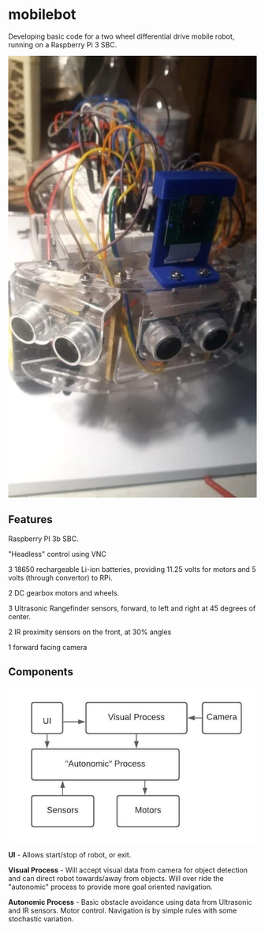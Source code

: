 # mobilebot

Developing basic code for a two wheel differential drive mobile robot, running on a Raspberry Pi 3 SBC. 

![Screenshot](mobilebot2.jpg)

## Features

Raspberry PI 3b SBC.

"Headless" control using VNC

3 18650 rechargeable Li-ion batteries, providing 11.25 volts for motors and 5 volts (through convertor) to RPi.

2 DC gearbox motors and wheels. 

3 Ultrasonic Rangefinder sensors, forward, to left and right at 45 degrees of center.  

2 IR proximity sensors on the front, at 30% angles  

1 forward facing camera  

## Components

![diagram](Mobilebot_diagram.jpeg)

**UI** - Allows start/stop of robot, or exit.

**Visual Process** - Will accept visual data from camera for object detection and can direct robot towards/away from 
objects. Will over ride the "autonomic" process to provide more goal oriented navigation.

**Autonomic Process** - Basic obstacle avoidance using data from Ultrasonic and IR sensors. Motor control. Navigation
is by simple rules with some stochastic variation.


